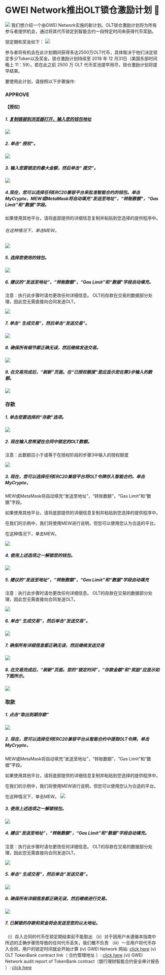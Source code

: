 # GWEI Network推出OLT锁仓激励计划 🔐

####
![](https://mmbiz.qpic.cn/mmbiz_jpg/xDncS1dKP4VoNqOymBkDBahGEElibltQgr6qdarzcufyibI2Hp4zueeDM0DqzialzNl8Qldp15o9deMNkBKL2GXeQ/640?wx_fmt=jpeg&tp=webp&wxfrom=5&wx_lazy=1&wx_co=1)
我们想介绍一个由GWEI Network实施的新计划。OLT锁仓激励计划将为所有参与者提供机会，通过将其代币锁定到智能合约一段特定时间来获得代币奖励。 




锁定期和奖金如下：
![](https://mmbiz.qpic.cn/mmbiz_png/xDncS1dKP4VoNqOymBkDBahGEElibltQgYylU85EWWZlIJDDbk8wUTOa7jJtX05KhzhdjYPiaLibfX5KKkNF85Qbg/640?wx_fmt=png&tp=webp&wxfrom=5&wx_lazy=1&wx_co=1)


参与者将有机会在此计划期间获得多达2500万OLT代币，具体取决于他们决定锁定多少Token以及奖金。锁仓激励计划持续至 2018 年 12 月31日（美国东部时间晚上 11：59）。若在此之前 2500 万 OLT 代币奖池提早用尽，锁仓激励计划将提早结束。

要使用此计划，请按照以下步骤操作:

###  APPROVE

#### 【授权]
##### 1. [ 复制链接到浏览器打开，输入您的钱包地址](https://gwei.network/login)
 ![](https://mmbiz.qpic.cn/mmbiz_png/xDncS1dKP4VoNqOymBkDBahGEElibltQgWpnLaciaFHcKtrIOxKvtqzsD1OM1CMAuFbX2mlJCdhyMxCHHkfAw8YA/640?wx_fmt=png&tp=webp&wxfrom=5&wx_lazy=1&wx_co=1)

##### 2. 单击“ 授权”。
 ![](https://mmbiz.qpic.cn/mmbiz_png/xDncS1dKP4VoNqOymBkDBahGEElibltQghBgONjP8nrIuqib0aic9z8Dm9zSVmwDzex0fQEXsIbzFeeiaxia5UpldkA/640?wx_fmt=png&tp=webp&wxfrom=5&wx_lazy=1&wx_co=1)

##### 3.  输入您要锁定的最大金额，然后单击“ 提交”。

 ![](https://mmbiz.qpic.cn/mmbiz_png/xDncS1dKP4VoNqOymBkDBahGEElibltQggwfzgcsF8HWpAZkMxyhODKN9XkLquFNMe24b3zY5VCrYwPxE0DzuhQ/640?wx_fmt=png&tp=webp&wxfrom=5&wx_lazy=1&wx_co=1)


#####  4.现在，您可以选择任何ERC20兼容平台来批准智能合约的钱包。单击MyCrypto，MEW或MetaMask将自动填充“发送至地址”，“转账数额”，“Gas Limit”和“数据”字段。



如果使用其他平台，请将底部提供的详细信息复制并粘贴到您选择的提供程序中。




###### 在这种情况下，单击MEW。



 ![](https://mmbiz.qpic.cn/mmbiz_png/xDncS1dKP4VoNqOymBkDBahGEElibltQg5AnAvwzIPKsTd5ic5wicvelD3yOpEFeKrm67w1FTNJ12ghftqyRraKeQ/640?wx_fmt=png&tp=webp&wxfrom=5&wx_lazy=1&wx_co=1)

##### 5. 选择您使用的钱包。
![](https://mmbiz.qpic.cn/mmbiz_png/xDncS1dKP4VoNqOymBkDBahGEElibltQg6vW5U5ELg9PTNySFsDwOUVRlfc9QGn3qQx3xuxI8pyb1MBbmKEMrrA/640?wx_fmt=png&tp=webp&wxfrom=5&wx_lazy=1&wx_co=1)

##### 6.  建议的“发送至地址”，“转账数额”，“Gas Limit”和“数据”字段自动填充。 
注意：执行此步骤时请勿更改任何详细信息。
OLT的存款在交易的数据部分处理，因此您无需直接向合同发送OLT。

 ![](https://mmbiz.qpic.cn/mmbiz_png/xDncS1dKP4VoNqOymBkDBahGEElibltQgAVG1ia8rLRUQrzw1M1X8QLloGPOggYJ1uLdebGH3PNRNgbCKR2FFibfg/640?wx_fmt=png&tp=webp&wxfrom=5&wx_lazy=1&wx_co=1)

##### 7. 单击“ 生成交易”，然后单击“发送交易”。

 ![](https://mmbiz.qpic.cn/mmbiz_png/xDncS1dKP4VoNqOymBkDBahGEElibltQg5L4YIbvelFEw7IHm6DibAZfhsgXGV8wjFFhd4MGvSEnMuuZjygMzFxQ/640?wx_fmt=png&tp=webp&wxfrom=5&wx_lazy=1&wx_co=1)

##### 8. 确保所有细节都正确无误，然后继续发送交易。

 ![](https://mmbiz.qpic.cn/mmbiz_png/xDncS1dKP4VoNqOymBkDBahGEElibltQgAjjScxfFrEXnWwprdSSVkY3drJKYHSbcqf4ia3Q5Zxca3wuhmlqYgCQ/640?wx_fmt=png&tp=webp&wxfrom=5&wx_lazy=1&wx_co=1)

##### 9.  在交易完成后，“刷新”页面。在“已授权额度”里应显示您在第3步输入的数额。
 ![](https://mmbiz.qpic.cn/mmbiz_png/xDncS1dKP4VoNqOymBkDBahGEElibltQgm6iam4HARg98D6YlGy4IgFFrkmuHbytbP6Jd3NHQJLsswBmibOaZ05pg/640?wx_fmt=png&tp=webp&wxfrom=5&wx_lazy=1&wx_co=1)

### 存款

##### 1. 单击您要选择的“存款”选项。

 ![](https://mmbiz.qpic.cn/mmbiz_png/xDncS1dKP4VoNqOymBkDBahGEElibltQgD3fLpVZSZt5U3txr0qazIWQt3e7icxOCh2PDEfDrJK89net6RnqNmMA/640?wx_fmt=png&tp=webp&wxfrom=5&wx_lazy=1&wx_co=1)

 ##### 2. 现在输入您希望在合同中锁定的OLT数额。 

注意：此数额应小于或等于在授权阶段的步骤3中输入的授权额度

 ![](https://mmbiz.qpic.cn/mmbiz_png/xDncS1dKP4VoNqOymBkDBahGEElibltQgmmX0gcq1SYAEFWFH4rCzKz7xWuVyjNNjgtibGiaJ7WzZV5ibYoztUEkqg/640?wx_fmt=png&tp=webp&wxfrom=5&wx_lazy=1&wx_co=1)

##### 3.   现在，您可以选择任何ERC20兼容平台将OLT令牌存入智能合约。单击MyCrypto，
MEW或MetaMask将自动填充“发送至地址”，“转账数额”，“Gas Limit”和“数据”字段。



如果使用其他平台，请将底部提供的详细信息复制并粘贴到您选择的提供程序中。



在我们的示例中，我们将使用MEW进行说明，但您可以使用您认为合适的平台。



在这种情况下，单击MEW。

 ![](https://mmbiz.qpic.cn/mmbiz_png/xDncS1dKP4VoNqOymBkDBahGEElibltQgp6GzzYAiaY1kAHxG53wzmehT0fFZVFEVlYfZKdibXXsXegAib7J7TAyJw/640?wx_fmt=png&tp=webp&wxfrom=5&wx_lazy=1&wx_co=1)



##### 4. 使用上述选项之一解锁您的钱包。

 ![](https://mmbiz.qpic.cn/mmbiz_png/xDncS1dKP4VoNqOymBkDBahGEElibltQg6vW5U5ELg9PTNySFsDwOUVRlfc9QGn3qQx3xuxI8pyb1MBbmKEMrrA/640?wx_fmt=png&tp=webp&wxfrom=5&wx_lazy=1&wx_co=1)


##### 5.  建议的“发送至地址”，“转账数额”，“Gas Limit”和“数据”字段自动填充
注意：执行此步骤时请勿更改任何详细信息。
OLT的存款在交易的数据部分处理，因此您无需直接向合同发送OLT。

 ![](https://mmbiz.qpic.cn/mmbiz_png/xDncS1dKP4VoNqOymBkDBahGEElibltQgAVG1ia8rLRUQrzw1M1X8QLloGPOggYJ1uLdebGH3PNRNgbCKR2FFibfg/640?wx_fmt=png&tp=webp&wxfrom=5&wx_lazy=1&wx_co=1)



##### 6. 单击“ 生成交易”，然后单击“发送交易”。
 ![](https://mmbiz.qpic.cn/mmbiz_png/xDncS1dKP4VoNqOymBkDBahGEElibltQg5L4YIbvelFEw7IHm6DibAZfhsgXGV8wjFFhd4MGvSEnMuuZjygMzFxQ/640?wx_fmt=png&tp=webp&wxfrom=5&wx_lazy=1&wx_co=1)



##### 7. 确保所有详细信息都正确无误，然后继续发送交易

 ![](https://mmbiz.qpic.cn/mmbiz_png/xDncS1dKP4VoNqOymBkDBahGEElibltQgAjjScxfFrEXnWwprdSSVkY3drJKYHSbcqf4ia3Q5Zxca3wuhmlqYgCQ/640?wx_fmt=png&tp=webp&wxfrom=5&wx_lazy=1&wx_co=1)


##### 8.  在交易完成后，“刷新”页面。您的“锁定时间”，“存款金额”和“奖励”应显示如下图所示。
 ![](https://mmbiz.qpic.cn/mmbiz_png/xDncS1dKP4VoNqOymBkDBahGEElibltQgQpjby0iaC3yyj56gLaqyfjLjgMNUJyicJelnTgpuhnmgBicoRkWfc0DFA/640?wx_fmt=png&tp=webp&wxfrom=5&wx_lazy=1&wx_co=1)



###   取款
##### 1. 点击“取出到期存款”

 ![](https://mmbiz.qpic.cn/mmbiz_png/xDncS1dKP4VoNqOymBkDBahGEElibltQg7ualaibhDaFoibib7wI90Yq3g05CF1SMC5kibdMvmT4sTFzlzm9CXKicDAQ/640?wx_fmt=png&tp=webp&wxfrom=5&wx_lazy=1&wx_co=1)

##### 2. 现在，您可以选择任何ERC20兼容平台从智能合约中提取OLT令牌。单击MyCrypto，
MEW或MetaMask将自动填充“发送至地址”，“转账数额”，“Gas Limit”和“数据”字段。


如果使用其他平台，请将底部提供的详细信息复制并粘贴到您选择的提供程序中。



在我们的示例中，我们将使用MEW进行说明，但您可以使用您认为合适的平台。

 

在这种情况下，单击MEW。
 ![](https://mmbiz.qpic.cn/mmbiz_png/xDncS1dKP4VoNqOymBkDBahGEElibltQgxLV9RyNYkicazgjTBHw1H3ssxz25VMsKPwFPicWmHJEiaMickz7MwGvmEA/640?wx_fmt=png&tp=webp&wxfrom=5&wx_lazy=1&wx_co=1)

##### 3. 使用上述选项之一解锁钱包。
 ![](https://mmbiz.qpic.cn/mmbiz_png/xDncS1dKP4VoNqOymBkDBahGEElibltQg6vW5U5ELg9PTNySFsDwOUVRlfc9QGn3qQx3xuxI8pyb1MBbmKEMrrA/640?wx_fmt=png&tp=webp&wxfrom=5&wx_lazy=1&wx_co=1)


##### 4. 建议“发送至地址”，“转账数额”，“Gas Limit”和“数据”字段自动填充。 
 注意：执行此步骤时请勿更改任何详细信息。
 OLT的存款在交易的数据部分处理，因此您无需直接向合同发送OLT。

 ![](https://mmbiz.qpic.cn/mmbiz_png/xDncS1dKP4VoNqOymBkDBahGEElibltQgAVG1ia8rLRUQrzw1M1X8QLloGPOggYJ1uLdebGH3PNRNgbCKR2FFibfg/640?wx_fmt=png&tp=webp&wxfrom=5&wx_lazy=1&wx_co=1)

##### 5. 单击“ 生成交易”，然后单击“发送交易”。
 ![](https://mmbiz.qpic.cn/mmbiz_png/xDncS1dKP4VoNqOymBkDBahGEElibltQg5L4YIbvelFEw7IHm6DibAZfhsgXGV8wjFFhd4MGvSEnMuuZjygMzFxQ/640?wx_fmt=png&tp=webp&wxfrom=5&wx_lazy=1&wx_co=1)

##### 6.  确保所有详细信息都正确无误，然后继续进行交易。
 ![](https://mmbiz.qpic.cn/mmbiz_png/xDncS1dKP4VoNqOymBkDBahGEElibltQgAjjScxfFrEXnWwprdSSVkY3drJKYHSbcqf4ia3Q5Zxca3wuhmlqYgCQ/640?wx_fmt=png&tp=webp&wxfrom=5&wx_lazy=1&wx_co=1)

##### 7.  已解锁的存款和奖金将会发送至您的以太地址。
（i）存入合同的代币在锁定期结束前不能取出
（ii）对于因用户未遵循本指南中所述的正确步骤而导致的任何代币丢失，我们概不负责
（iii）一旦用户将代币存入合同，用户的锁定时间就会开始计算
 (iv) GWEI Network 网站: [click here](https://gwei.network/)
 (v) OLT TokenBank contract link（ 合约管理地址 ）: [click here](https://gwei.network/login)
 (vi) GWEI Network audit report of TokenBank contract（银行理财智能合约安全审计报告 ）: [click here](https://s3-ap-northeast-1.amazonaws.com/gwei-network/GWEI+Smart+Contract+Audit+Report_2.pdf)
